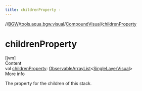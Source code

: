 ```yaml
---
title: childrenProperty -
---
```

//[BGW](../../../index.md)/[tools.aqua.bgw.visual](../index.md)/[CompoundVisual](index.md)/[childrenProperty](children-property.md)



# childrenProperty  
[jvm]  
Content  
val [childrenProperty](children-property.md): [ObservableArrayList](../../tools.aqua.bgw.observable/-observable-array-list/index.md)<[SingleLayerVisual](../-single-layer-visual/index.md)>  
More info  


The property for the children of this stack.

  



